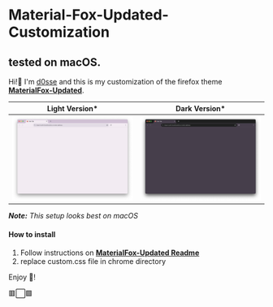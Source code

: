 # Material-Fox-Updated-Customization 
## tested on macOS.

Hi!👋
I'm [d0sse](https://github.com/d0sse) and this is my customization of the firefox theme **[MaterialFox-Updated](https://github.com/M0kh/MaterialFox-Updated)**.

| Light Version* | Dark Version* |
|---|---|
|![Light Screenshot](screen-light.png "Screen")|![Dark Screenshot](screen-dark.png "Screen")|

_**Note:** This setup looks best on macOS_


#### How to install
1. Follow instructions on **[MaterialFox-Updated Readme](https://github.com/M0kh/MaterialFox-Updated?tab=readme-ov-file#recommended-instructions)** 
2. replace custom.css file in chrome directory 

Enjoy 🎉!

🟥⬜️🟩
